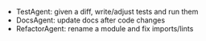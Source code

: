 - TestAgent: given a diff, write/adjust tests and run them
- DocsAgent: update docs after code changes
- RefactorAgent: rename a module and fix imports/lints